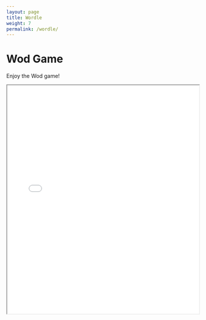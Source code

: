 ```yaml
---
layout: page
title: Wordle
weight: 7
permalink: /wordle/
---
```

# Wod Game

Enjoy the Wod game!  

<iframe src="/wod/wod.html" width="100%" height="600px"></iframe>
